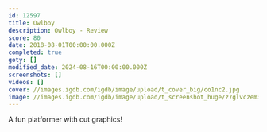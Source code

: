 ```yaml
---
id: 12597
title: Owlboy
description: Owlboy - Review
score: 80
date: 2018-08-01T00:00:00.000Z
completed: true
goty: []
modified_date: 2024-08-16T00:00:00.000Z
screenshots: []
videos: []
cover: //images.igdb.com/igdb/image/upload/t_cover_big/co1nc2.jpg
image: //images.igdb.com/igdb/image/upload/t_screenshot_huge/z7glvczem3osqlmjiqyt.jpg
---
```

A fun platformer with cut graphics!